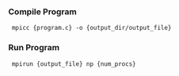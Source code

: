 ### Compile Program 

``` mpicc {program.c} -o {output_dir/output_file}``` 

### Run Program 
``` mpirun {output_file} np {num_procs}```
